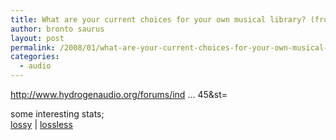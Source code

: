 ```yaml
---
title: What are your current choices for your own musical library? (from hydrogenaudio)
author: bronto saurus
layout: post
permalink: /2008/01/what-are-your-current-choices-for-your-own-musical-library-from-hydrogenaudio/
categories:
  - audio
---
```

<a href="http://www.hydrogenaudio.org/forums/index.php?showtopic=60145&#038;st=" target="_blank" >http://www.hydrogenaudio.org/forums/ind &#8230; 45&st=</a>

some interesting stats;  
<a href="/images/lossydi7.png" target="_blank" >lossy</a> | <a href="/images/losslessok2.png" target="_blank" >lossless</a>